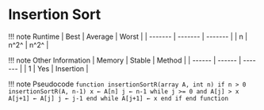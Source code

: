# Insertion Sort

!!! note Runtime
    | Best    | Average | Worst   |
    | ------- | ------- | ------- |
    | n | n^2^ | n^2^ |

!!! note Other Information
    | Memory | Stable | Method  |
    | ------ | ------ | ------- |
    | 1 | Yes | Insertion |

!!! note Pseudocode
    ```
    function insertionSortR(array A, int n)
        if n > 0
            insertionSortR(A, n-1)
            x ← A[n]
            j ← n-1
            while j >= 0 and A[j] > x
                A[j+1] ← A[j]
                j ← j-1
            end while
            A[j+1] ← x
        end if
    end function
    ```